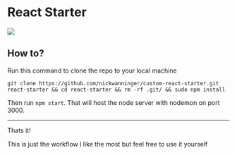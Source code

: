 # React Starter
![](http://i.imgur.com/VfuN8xi.jpg)
## How to?
Run this command to clone the repo to your local machine
~~~
git clone https://github.com/nickwanninger/custom-react-starter.git react-starter && cd react-starter && rm -rf .git/ && sudo npm install
~~~
Then run `npm start`. That will host the node server with nodemon on port 3000.

---

Thats it!

This is just the workflow I like the most but feel free to use it yourself


